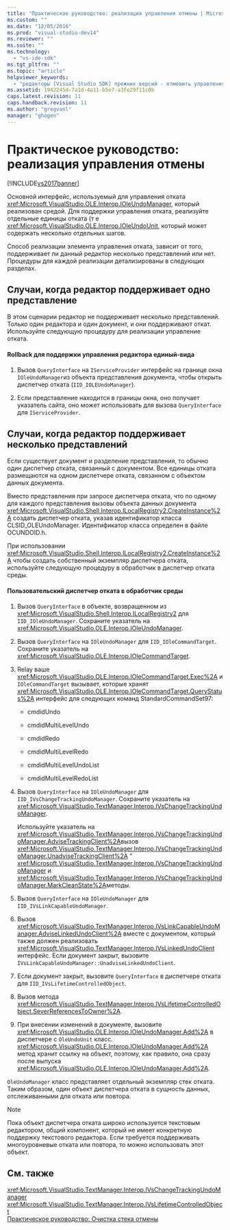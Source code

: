 ```yaml
---
title: "Практическое руководство: реализация управления отмены | Microsoft Docs"
ms.custom: ""
ms.date: "12/05/2016"
ms.prod: "visual-studio-dev14"
ms.reviewer: ""
ms.suite: ""
ms.technology: 
  - "vs-ide-sdk"
ms.tgt_pltfrm: ""
ms.topic: "article"
helpviewer_keywords: 
  - "редакторы [Visual Studio SDK] прежних версий - отменить управления"
ms.assetid: 1942245d-7a1d-4a11-b5e7-a3fe29f11c0b
caps.latest.revision: 11
caps.handback.revision: 11
ms.author: "gregvanl"
manager: "ghogen"
---
```

# Практическое руководство: реализация управления отмены
[!INCLUDE[vs2017banner](../code-quality/includes/vs2017banner.md)]

Основной интерфейс, используемый для управления отката <xref:Microsoft.VisualStudio.OLE.Interop.IOleUndoManager>, который реализован средой.  Для поддержки управления отката, реализуйте отдельные единицы отката \(т е <xref:Microsoft.VisualStudio.OLE.Interop.IOleUndoUnit>, который может содержать несколько отдельных шагов.  
  
 Способ реализации элемента управления отката, зависит от того, поддерживает ли данный редактор несколько представлений или нет.  Процедуры для каждой реализации детализированы в следующих разделах.  
  
## Случаи, когда редактор поддерживает одно представление  
 В этом сценарии редактор не поддерживает несколько представлений.  Только один редактора и один документ, и они поддерживают откат.  Используйте следующую процедуру для реализации управление отката.  
  
#### Rollback для поддержки управления редактора единый\-вида  
  
1.  Вызов `QueryInterface` на  `IServiceProvider` интерфейс на границе окна  `IOleUndoManager`из объекта представления документа, чтобы открыть диспетчер отката \(`IID_IOLEUndoManager`\).  
  
2.  Если представление находится в границы окна, оно получает указатель сайта, оно может использовать для вызова `QueryInterface` для  `IServiceProvider`.  
  
## Случаи, когда редактор поддерживает несколько представлений  
 Если существует документ и разделение представления, то обычно один диспетчер отката, связанный с документом.  Все единицы отката размещаются на одном диспетчере отката, связанном с объектом данных документа.  
  
 Вместо представления при запросе диспетчера отката, что по одному для каждого представления вызовы объекта данных документа <xref:Microsoft.VisualStudio.Shell.Interop.ILocalRegistry2.CreateInstance%2A> создать диспетчер отката, указав идентификатор класса CLSID\_OLEUndoManager.  Идентификатор класса определен в файле OCUNDOID.h.  
  
 При использовании <xref:Microsoft.VisualStudio.Shell.Interop.ILocalRegistry2.CreateInstance%2A> чтобы создать собственный экземпляр диспетчера отката, используйте следующую процедуру в обработчик в диспетчер отката среды.  
  
#### Пользовательский диспетчер отката в обработчик среды  
  
1.  Вызов `QueryInterface` в объекте, возвращенном из  <xref:Microsoft.VisualStudio.Shell.Interop.ILocalRegistry2> для  `IID_IOleUndoManager`.  Сохраните указатель на <xref:Microsoft.VisualStudio.OLE.Interop.IOleUndoManager>.  
  
2.  Вызов `QueryInterface` на  `IOleUndoManager` для  `IID_IOleCommandTarget`.  Сохраните указатель на <xref:Microsoft.VisualStudio.OLE.Interop.IOleCommandTarget>.  
  
3.  Relay ваше <xref:Microsoft.VisualStudio.OLE.Interop.IOleCommandTarget.Exec%2A> и  `IOleCommandTarget` вызывает, которые хранят  <xref:Microsoft.VisualStudio.OLE.Interop.IOleCommandTarget.QueryStatus%2A> интерфейс для следующих команд StandardCommandSet97:  
  
    -   cmdidUndo  
  
    -   cmdidMultiLevelUndo  
  
    -   cmdidRedo  
  
    -   cmdidMultiLevelRedo  
  
    -   cmdidMultiLevelUndoList  
  
    -   cmdidMultiLevelRedoList  
  
4.  Вызов `QueryInterface` на  `IOleUndoManager` для  `IID_IVsChangeTrackingUndoManager`.  Сохраните указатель на <xref:Microsoft.VisualStudio.TextManager.Interop.IVsChangeTrackingUndoManager>.  
  
     Используйте указатель на <xref:Microsoft.VisualStudio.TextManager.Interop.IVsChangeTrackingUndoManager.AdviseTrackingClient%2A>вызов  <xref:Microsoft.VisualStudio.TextManager.Interop.IVsChangeTrackingUndoManager.UnadviseTrackingClient%2A> "  <xref:Microsoft.VisualStudio.TextManager.Interop.IVsChangeTrackingUndoManager> и  <xref:Microsoft.VisualStudio.TextManager.Interop.IVsChangeTrackingUndoManager.MarkCleanState%2A>методы.  
  
5.  Вызов `QueryInterface` на  `IOleUndoManager` для  `IID_IVsLinkCapableUndoManager`.  
  
6.  Вызов <xref:Microsoft.VisualStudio.TextManager.Interop.IVsLinkCapableUndoManager.AdviseLinkedUndoClient%2A> вместе с документом, который также должен реализовать  <xref:Microsoft.VisualStudio.TextManager.Interop.IVsLinkedUndoClient> интерфейс.  Если документ закрыт, вызовите `IVsLinkCapableUndoManager::UnadviseLinkedUndoClient`.  
  
7.  Если документ закрыт, вызовите `QueryInterface` в диспетчере отката для  `IID_IVsLifetimeControlledObject`.  
  
8.  Вызов метода <xref:Microsoft.VisualStudio.TextManager.Interop.IVsLifetimeControlledObject.SeverReferencesToOwner%2A>.  
  
9. При внесении изменений в документе, вызовите <xref:Microsoft.VisualStudio.OLE.Interop.IOleUndoManager.Add%2A> в диспетчере с  `OleUndoUnit` класс.  <xref:Microsoft.VisualStudio.OLE.Interop.IOleUndoManager.Add%2A> метод хранит ссылку на объект, поэтому, как правило, она сразу после выпуска  <xref:Microsoft.VisualStudio.OLE.Interop.IOleUndoManager.Add%2A>.  
  
 `OleUndoManager` класс представляет отдельный экземпляр стек отката.  Таким образом, один объект диспетчера отката в сущность данных, отслеживанными для отката или повтора.  
  
> [!NOTE]
>  Пока объект диспетчера отката широко используется текстовым редактором, общий компонент, который не имеет конкретную поддержку текстового редактора.  Если требуется поддерживать многоуровневые отката или повтора, то можно использовать этот объект.  
  
## См. также  
 <xref:Microsoft.VisualStudio.TextManager.Interop.IVsChangeTrackingUndoManager>   
 <xref:Microsoft.VisualStudio.TextManager.Interop.IVsLifetimeControlledObject>   
 [Практическое руководство: Очистка стека отмены](../extensibility/how-to-clear-the-undo-stack.md)